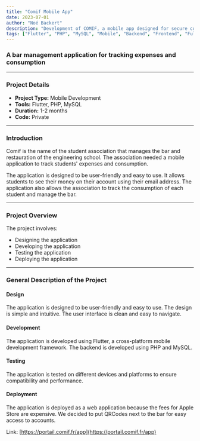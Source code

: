 ```yaml
---
title: "Comif Mobile App"
date: 2023-07-01
author: "Noé Backert"
description: "Development of COMIF, a mobile app designed for secure communication and remote management in a business assistance context, leveraging modern mobile technologies."
tags: ["Flutter", "PHP", "MySQL", "Mobile", "Backend", "Frontend", "Full Stack"]
---
```


### A bar management application for tracking expenses and consumption

---

### Project Details

- **Project Type:** Mobile Development  
- **Tools:** Flutter, PHP, MySQL  
- **Duration:** 1-2 months  
- **Code:**  Private  

---

### Introduction

Comif is the name of the student association that manages the bar and restauration of the engineering school. The association needed a mobile application to track students' expenses and consumption.

The application is designed to be user-friendly and easy to use. It allows students to see their money on their account using their email address. The application also allows the association to track the consumption of each student and manage the bar.

---

### Project Overview

The project involves:

- Designing the application  
- Developing the application  
- Testing the application  
- Deploying the application  

---

### General Description of the Project

#### Design

The application is designed to be user-friendly and easy to use. The design is simple and intuitive. The user interface is clean and easy to navigate.

#### Development

The application is developed using Flutter, a cross-platform mobile development framework. The backend is developed using PHP and MySQL.

#### Testing

The application is tested on different devices and platforms to ensure compatibility and performance.

#### Deployment

The application is deployed as a web application because the fees for Apple Store are expensive. We decided to put QRCodes next to the bar for easy access to accounts.

Link: [https://portail.comif.fr/app](https://portail.comif.fr/app)
